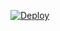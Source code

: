 [![Deploy](https://www.herokucdn.com/deploy/button.svg)](https://heroku.com/deploy?template=https://github.com/quaywin/tailscale)
